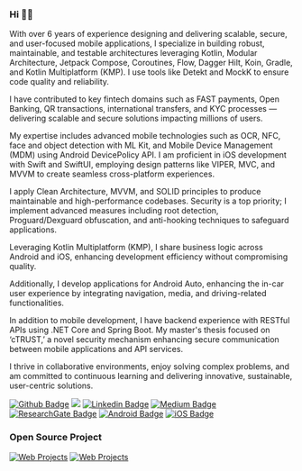### Hi 👋🏻

<!--
**ResulSilay/ResulSilay** is a ✨ _special_ ✨ repository because its `README.md` (this file) appears on your GitHub profile.
-->

With over 6 years of experience designing and delivering scalable, secure, and user-focused mobile applications, I specialize in building robust, maintainable, and testable architectures leveraging Kotlin, Modular Architecture, Jetpack Compose, Coroutines, Flow, Dagger Hilt, Koin, Gradle, and Kotlin Multiplatform (KMP). I use tools like Detekt and MockK to ensure code quality and reliability.

I have contributed to key fintech domains such as FAST payments, Open Banking, QR transactions, international transfers, and KYC processes — delivering scalable and secure solutions impacting millions of users.

My expertise includes advanced mobile technologies such as OCR, NFC, face and object detection with ML Kit, and Mobile Device Management (MDM) using Android DevicePolicy API. I am proficient in iOS development with Swift and SwiftUI, employing design patterns like VIPER, MVC, and MVVM to create seamless cross-platform experiences.

I apply Clean Architecture, MVVM, and SOLID principles to produce maintainable and high-performance codebases. Security is a top priority; I implement advanced measures including root detection, Proguard/Dexguard obfuscation, and anti-hooking techniques to safeguard applications.

Leveraging Kotlin Multiplatform (KMP), I share business logic across Android and iOS, enhancing development efficiency without compromising quality.

Additionally, I develop applications for Android Auto, enhancing the in-car user experience by integrating navigation, media, and driving-related functionalities. 

In addition to mobile development, I have backend experience with RESTful APIs using .NET Core and Spring Boot. My master's thesis focused on ‘cTRUST,’ a novel security mechanism enhancing secure communication between mobile applications and API services.

I thrive in collaborative environments, enjoy solving complex problems, and am committed to continuous learning and delivering innovative, sustainable, user-centric solutions.

[![Github Badge](https://img.shields.io/badge/>-000?style=for-the-badge&logo=github)](https://www.linkedin.com/in/resulsilay/)
![](https://komarev.com/ghpvc/?username=ResulSilay&color=000000&style=for-the-badge&label=VIEWS)
[![Linkedin Badge](https://img.shields.io/badge/LINKEDIN-000?style=for-the-badge&logo=linkedin&logoColor=0A66C2)](https://www.linkedin.com/in/resulsilay/)
[![Medium Badge](https://img.shields.io/badge/MEDIUM-000?style=for-the-badge&logo=medium)](https://resulsilay.medium.com/)
[![ResearchGate Badge](https://img.shields.io/badge/Researchgate-000?style=for-the-badge&logo=researchgate)](https://www.researchgate.net/profile/Resul-Silay)
[![Android Badge](https://img.shields.io/badge/android-000?style=for-the-badge&logo=android)](https://www.linkedin.com/in/resulsilay/)
[![iOS Badge](https://img.shields.io/badge/iOS-000?style=for-the-badge&logo=apple)](https://www.linkedin.com/in/resulsilay/)

### Open Source Project
[![Web Projects](https://github-readme-stats.vercel.app/api/pin/?username=ResulSilay&repo=jenci&border_color=3DDC84&bg_color=0D1117&title_color=3DDC84&text_color=3DDC84&icon_color=3DDC84)](https://github.com/ResulSilay/jenci)
[![Web Projects](https://github-readme-stats.vercel.app/api/pin/?username=ResulSilay&repo=EEA&border_color=0066cb&bg_color=0D1117&title_color=0066cb&text_color=0066cb&icon_color=0066cb)](https://github.com/ResulSilay/EEA)
